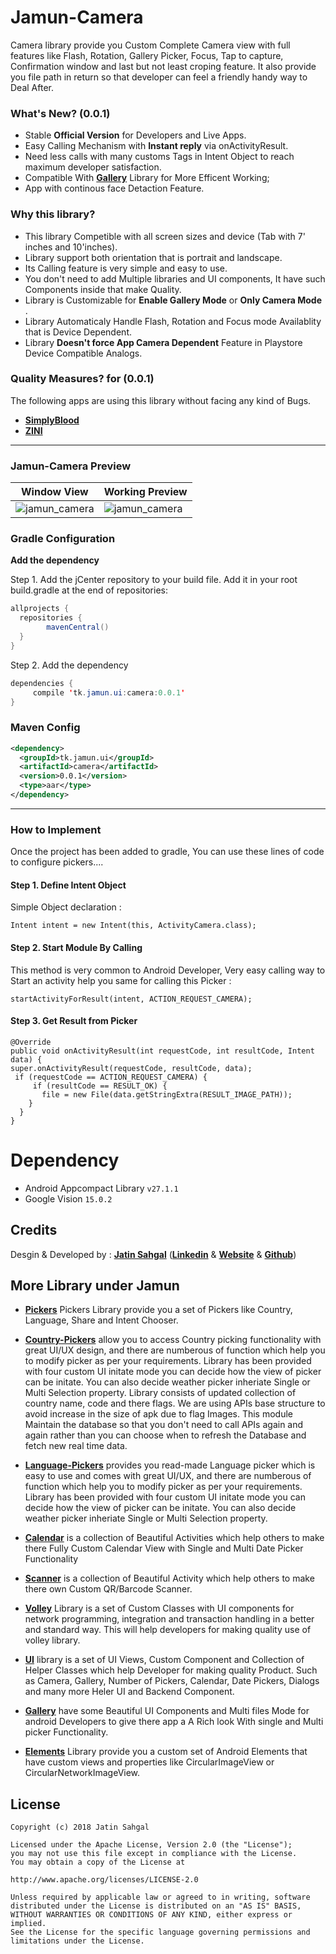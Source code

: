 # Jamun-Camera

Camera library provide you Custom Complete Camera view with full features like Flash, Rotation, Gallery Picker, Focus, Tap to capture, Confirmation window and last but not least croping feature. It also provide you file path in return so that developer can feel a friendly handy way to Deal After. 

### What's New? (0.0.1)
* Stable **Official Version** for Developers and Live Apps.
* Easy Calling Mechanism with **Instant reply** via onActivityResult.
* Need less calls with many customs Tags in Intent Object to reach maximum developer satisfaction.
* Compatible With **[Gallery](https://github.com/Lib-Jamun/gallery.git)** Library for More Efficent Working;
* App with continous face Detaction Feature.

### Why this library?

* This library Competible with all screen sizes and device (Tab with 7' inches and 10'inches).
* Library support both orientation that is portrait and landscape.
* Its Calling feature is very simple and easy to use.
* You don't need to add Multiple libraries and UI components, It have such Components inside that make Quality.
* Library is Customizable for **Enable Gallery Mode** or **Only Camera Mode** .
* Library Automaticaly Handle Flash, Rotation and Focus mode Availablity that is Device Dependent.
* Library **Doesn't force App Camera Dependent** Feature in Playstore Device Compatible Analogs.

### Quality Measures? for (0.0.1)

The following apps are using this library without facing any kind of Bugs.

* **[SimplyBlood](https://play.google.com/store/apps/details?id=com.simplyblood)**
* **[ZINI](https://play.google.com/store/apps/details?id=ai.zini)**

------

### Jamun-Camera Preview

Window View | Working Preview
---- | ----
![jamun_camera](https://user-images.githubusercontent.com/38988514/40282370-fddb9780-5c8b-11e8-9124-6008eb15dbc1.png) | ![jamun_camera](https://user-images.githubusercontent.com/38988514/40282466-6ede2fb4-5c8d-11e8-958c-4366adc114af.gif)


### Gradle Configuration

**Add the dependency**

Step 1\. Add the jCenter repository to your build file. Add it in your root build.gradle at the end of repositories:

```java
allprojects {
  repositories {
        mavenCentral()
  }
}
```

Step 2\. Add the dependency

```java
dependencies {
     compile 'tk.jamun.ui:camera:0.0.1'
}
```

### Maven Config

```xml
<dependency>
  <groupId>tk.jamun.ui</groupId>
  <artifactId>camera</artifactId>
  <version>0.0.1</version>
  <type>aar</type>
</dependency>
```
------
### How to Implement

Once the project has been added to gradle, You can use these lines of code to configure pickers....

#### Step 1. Define Intent Object

Simple Object declaration :

```
Intent intent = new Intent(this, ActivityCamera.class);

```
#### Step 2. Start Module By Calling

This method is very common to Android Developer, Very easy calling way to Start an activity help you same for calling this Picker :

```
startActivityForResult(intent, ACTION_REQUEST_CAMERA);

```

#### Step 3. Get Result from Picker

```
@Override
public void onActivityResult(int requestCode, int resultCode, Intent data) {
super.onActivityResult(requestCode, resultCode, data);
 if (requestCode == ACTION_REQUEST_CAMERA) {
     if (resultCode == RESULT_OK) {
       file = new File(data.getStringExtra(RESULT_IMAGE_PATH));
    }
  }
}
```

# Dependency

* Android Appcompact Library ``v27.1.1``
* Google Vision ``15.0.2``

## Credits

Desgin & Developed by : **[Jatin Sahgal](https://www.linkedin.com/in/jatinsahgal/)**
 (**[Linkedin](https://www.linkedin.com/in/jatinsahgal/)** & **[Website](https://blog.jamun.tk)** & **[Github](https://github.com/Lib-Jamun/Camera)**) 

## More Library under Jamun 

* **[Pickers](https://github.com/Lib-Jamun/Pickers.git)**
Pickers Library provide you a set of Pickers like Country, Language, Share and Intent Chooser.

* **[Country-Pickers](https://github.com/Lib-Jamun/Pickers.git)**
allow you to access Country picking functionality with great UI/UX design, and there are numberous of function which help you to modify picker as per your requirements. Library has been provided with four custom UI initate mode you can decide how the view of picker can be initate. You can also decide weather picker inheriate Single or Multi Selection property. Library consists of updated collection of country name, code and there flags. We are using APIs base structure to avoid increase in the size of apk due to flag Images. This module Maintain the database so that you don't need to call APIs again and again rather than you can choose when to refresh the Database and fetch new real time data.

* **[Language-Pickers](https://github.com/Lib-Jamun/Pickers.git)**
provides you read-made Language picker  which is easy to use and comes with great UI/UX, and there are numberous of function which help you to modify picker as per your requirements. Library has been provided with four custom UI initate mode you can decide how the view of picker can be initate. You can also decide weather picker inheriate Single or Multi Selection property.

* **[Calendar](https://github.com/Lib-Jamun/calendar.git)**
is a collection of Beautiful Activities which help others to make there Fully Custom Calendar View with Single and Multi Date Picker Functionality 

* **[Scanner](https://github.com/Lib-Jamun/scanner.git)**
is a collection of Beautiful Activity which help others to make there own Custom QR/Barcode Scanner. 

* **[Volley](https://github.com/Lib-Jamun/Volley.git)**
Library is a set of Custom Classes with UI components for network programming, integration and transaction handling in a better and standard way. This will help developers for making quality use of volley library. 

* **[UI](https://github.com/Lib-Jamun/ui.git)**
library is a set of UI Views, Custom Component and Collection of Helper Classes which help Developer for making quality Product. Such as Camera, Gallery, Number of Pickers, Calendar, Date Pickers, Dialogs and many more Heler UI and Backend Component.

* **[Gallery](https://github.com/Lib-Jamun/gallery.git)**
have some Beautiful UI Components and Multi files Mode for android Developers to give there app a A Rich look With single and Multi picker Functionality.

* **[Elements](https://github.com/Lib-Jamun/elements.git)**
Library provide you a custom set of Android Elements that have custom views and properties like CircularImageView or CircularNetworkImageView.


## License
    Copyright (c) 2018 Jatin Sahgal

    Licensed under the Apache License, Version 2.0 (the "License");
    you may not use this file except in compliance with the License.
    You may obtain a copy of the License at

    http://www.apache.org/licenses/LICENSE-2.0

    Unless required by applicable law or agreed to in writing, software
    distributed under the License is distributed on an "AS IS" BASIS,
    WITHOUT WARRANTIES OR CONDITIONS OF ANY KIND, either express or implied.
    See the License for the specific language governing permissions and
    limitations under the License.
  
  
